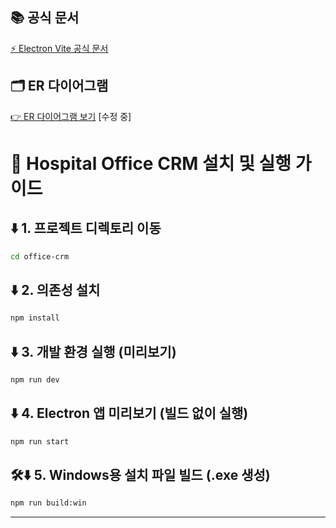 ## 📚 공식 문서
[⚡ Electron Vite 공식 문서](https://electron-vite.org)


## 🗂 ER 다이어그램
[👉 ER 다이어그램 보기](https://dbdiagram.io/d/686b97eff413ba35089a79d1) [수정 중]

# 🏥 Hospital Office CRM 설치 및 실행 가이드

## ⬇️ 1. 프로젝트 디렉토리 이동
```bash
cd office-crm
```

## ⬇️ 2. 의존성 설치
```bash
npm install
```

## ⬇️ 3. 개발 환경 실행 (미리보기)
```bash
npm run dev
```

## ⬇️ 4. Electron 앱 미리보기 (빌드 없이 실행)
```bash
npm run start
```

## 🛠⬇ 5. Windows용 설치 파일 빌드 (.exe 생성)
```bash
npm run build:win
```

---
